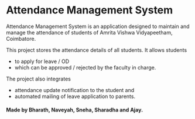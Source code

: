# Attendance Management System

Attendance Management System is an application designed to maintain and manage the attendance of students of Amrita Vishwa Vidyapeetham, Coimbatore. 

This project stores the attendance details of all students. 
It allows students 
- to apply for leave / OD 
- which can be approved / rejected by the faculty in charge. 

The project also integrates 
- attendance update notification to the student and 
- automated mailing of leave application to parents.

#### Made by Bharath, Naveyah, Sneha, Sharadha and Ajay.
